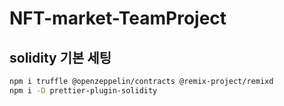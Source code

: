 # NFT-market-TeamProject

## solidity 기본 세팅

```bash
npm i truffle @openzeppelin/contracts @remix-project/remixd
npm i -D prettier-plugin-solidity
```
